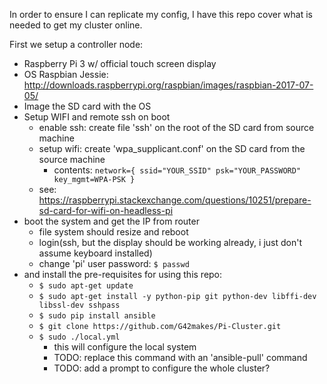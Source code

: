 In order to ensure I can replicate my config, I have this repo cover what is needed to get my cluster online.

First we setup a controller node:
- Raspberry Pi 3 w/ official touch screen display
- OS Raspbian Jessie: http://downloads.raspberrypi.org/raspbian/images/raspbian-2017-07-05/
- Image the SD card with the OS
- Setup WIFI and remote ssh on boot
	- enable ssh: create file 'ssh' on the root of the SD card from source machine
	- setup wifi: create 'wpa_supplicant.conf' on the SD card from the source machine
		- contents: `network={
    ssid="YOUR_SSID"
    psk="YOUR_PASSWORD"
    key_mgmt=WPA-PSK
}`
	- see: https://raspberrypi.stackexchange.com/questions/10251/prepare-sd-card-for-wifi-on-headless-pi
- boot the system and get the IP from router
	- file system should resize and reboot
	- login(ssh, but the display should be working already, i just don't assume keyboard installed)
	- change 'pi' user password: `$ passwd`
- and install the pre-requisites for using this repo:
	- `$ sudo apt-get update`
	- `$ sudo apt-get install -y python-pip git python-dev libffi-dev libssl-dev sshpass`
	- `$ sudo pip install ansible`
	- `$ git clone https://github.com/G42makes/Pi-Cluster.git`
	- `$ sudo ./local.yml`
		- this will configure the local system
		- TODO: replace this command with an 'ansible-pull' command
		- TODO: add a prompt to configure the whole cluster?
